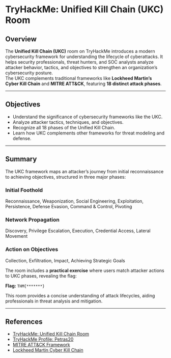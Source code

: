 # TryHackMe: Unified Kill Chain (UKC) Room

## Overview
The **Unified Kill Chain (UKC)** room on TryHackMe introduces a modern cybersecurity framework for understanding the lifecycle of cyberattacks. It helps security professionals, threat hunters, and SOC analysts analyze attacker behavior, tactics, and objectives to strengthen an organization’s cybersecurity posture.  
The UKC complements traditional frameworks like **Lockheed Martin’s Cyber Kill Chain** and **MITRE ATT&CK**, featuring **18 distinct attack phases**.

---

## Objectives
- Understand the significance of cybersecurity frameworks like the UKC.  
- Analyze attacker tactics, techniques, and objectives.  
- Recognize all 18 phases of the Unified Kill Chain.  
- Learn how UKC complements other frameworks for threat modeling and defense.

---

## Summary
The UKC framework maps an attacker’s journey from initial reconnaissance to achieving objectives, structured in three major phases:

### Initial Foothold
Reconnaissance, Weaponization, Social Engineering, Exploitation, Persistence, Defense Evasion, Command & Control, Pivoting  

### Network Propagation
Discovery, Privilege Escalation, Execution, Credential Access, Lateral Movement  

### Action on Objectives
Collection, Exfiltration, Impact, Achieving Strategic Goals  

The room includes a **practical exercise** where users match attacker actions to UKC phases, revealing the flag:

**Flag:** `THM{*******}`

This room provides a concise understanding of attack lifecycles, aiding professionals in threat analysis and mitigation.

---

## References
- [TryHackMe: Unified Kill Chain Room](https://tryhackme.com/room/unifiedkillchain)  
- [TryHackMe Profile: Petras20](https://tryhackme.com/p/Petras20)  
- [MITRE ATT&CK Framework](https://attack.mitre.org/)  
- [Lockheed Martin Cyber Kill Chain](https://www.lockheedmartin.com/en-us/capabilities/cyber/cyber-kill-chain.html)
